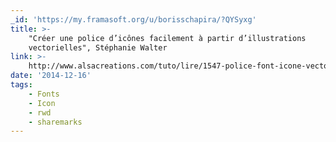 ```yaml
---
_id: 'https://my.framasoft.org/u/borisschapira/?QYSyxg'
title: >-
    "Créer une police d’icônes facilement à partir d’illustrations
    vectorielles", Stéphanie Walter
link: >-
    http://www.alsacreations.com/tuto/lire/1547-police-font-icone-vectorielle-webdesign.html
date: '2014-12-16'
tags:
    - Fonts
    - Icon
    - rwd
    - sharemarks
---
```


<div class="markdown"><p></p></div>
